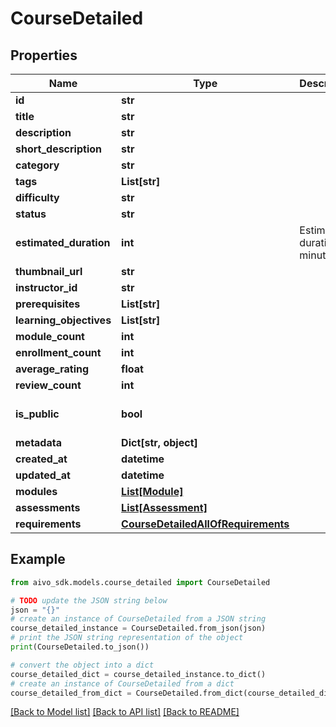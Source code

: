 # CourseDetailed


## Properties

Name | Type | Description | Notes
------------ | ------------- | ------------- | -------------
**id** | **str** |  | 
**title** | **str** |  | 
**description** | **str** |  | 
**short_description** | **str** |  | [optional] 
**category** | **str** |  | 
**tags** | **List[str]** |  | [optional] 
**difficulty** | **str** |  | 
**status** | **str** |  | 
**estimated_duration** | **int** | Estimated duration in minutes | 
**thumbnail_url** | **str** |  | [optional] 
**instructor_id** | **str** |  | [optional] 
**prerequisites** | **List[str]** |  | [optional] 
**learning_objectives** | **List[str]** |  | [optional] 
**module_count** | **int** |  | [optional] 
**enrollment_count** | **int** |  | [optional] 
**average_rating** | **float** |  | [optional] 
**review_count** | **int** |  | [optional] 
**is_public** | **bool** |  | [optional] [default to True]
**metadata** | **Dict[str, object]** |  | [optional] 
**created_at** | **datetime** |  | 
**updated_at** | **datetime** |  | 
**modules** | [**List[Module]**](Module.md) |  | [optional] 
**assessments** | [**List[Assessment]**](Assessment.md) |  | [optional] 
**requirements** | [**CourseDetailedAllOfRequirements**](CourseDetailedAllOfRequirements.md) |  | [optional] 

## Example

```python
from aivo_sdk.models.course_detailed import CourseDetailed

# TODO update the JSON string below
json = "{}"
# create an instance of CourseDetailed from a JSON string
course_detailed_instance = CourseDetailed.from_json(json)
# print the JSON string representation of the object
print(CourseDetailed.to_json())

# convert the object into a dict
course_detailed_dict = course_detailed_instance.to_dict()
# create an instance of CourseDetailed from a dict
course_detailed_from_dict = CourseDetailed.from_dict(course_detailed_dict)
```
[[Back to Model list]](../README.md#documentation-for-models) [[Back to API list]](../README.md#documentation-for-api-endpoints) [[Back to README]](../README.md)


